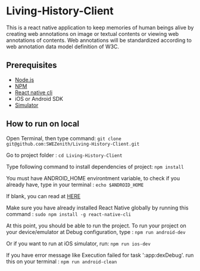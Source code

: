 # Living-History-Client


This is a react native application to keep memories of human beings alive by creating web annotations on image or textual contents or viewing web annotations of contents. Web annotations will be standardized according to web annotation data model definition of W3C.

## Prerequisites

* [Node.js](https://nodejs.org/en/download/)
* [NPM](https://www.npmjs.com/get-npm)
* [React native cli](https://www.npmjs.com/package/react-native-cli)
* iOS or Android SDK
* [Simulator](https://docs.genymotion.com/Content/01_Get_Started/Installation.htm)

## How to run on local

Open Terminal, then type command:
```git clone git@github.com:SWEZenith/Living-History-Client.git```

Go to project folder :
```cd Living-History-Client```

Type following command to install dependencies of project:
```npm install```

You must have ANDROID_HOME environtment variable, to check if you already have, type in your terminal :
```echo $ANDROID_HOME```

If blank, you can read at [HERE](https://goo.gl/XSBmwE)

Make sure you have already installed React Native globally by running this command :
```sudo npm install -g react-native-cli```

At this point, you should be able to run the project. To run your project on your device/emulator at Debug configuration, type :
```npm run android-dev```

Or if you want to run at iOS simulator, run:
```npm run ios-dev```

If you have error message like Execution failed for task ':app:dexDebug'. run this on your terminal :
```npm run android-clean```
